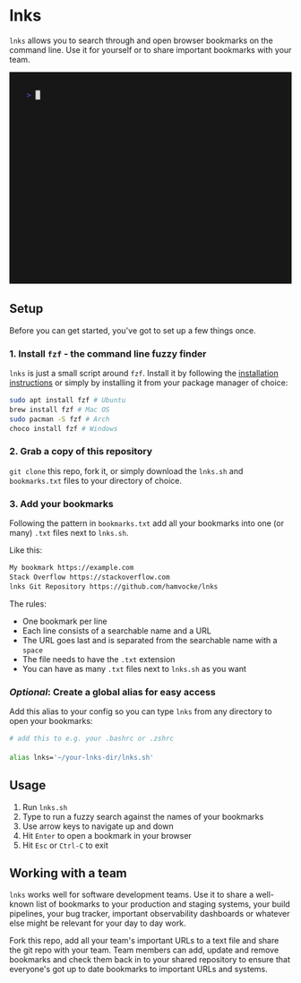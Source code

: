 # lnks

`lnks` allows you to search through and open browser bookmarks on the command line. Use it for yourself or to share important bookmarks with your team.

![lnks demo](/demo/demo.gif)

## Setup

Before you can get started, you've got to set up a few things once.

### 1. Install `fzf` - the command line fuzzy finder

`lnks` is just a small script around `fzf`. Install it by following the [installation instructions](https://github.com/junegunn/fzf#installation) or simply by installing it from your package manager of choice:

```bash
sudo apt install fzf # Ubuntu
brew install fzf # Mac OS
sudo pacman -S fzf # Arch
choco install fzf # Windows
```

### 2. Grab a copy of this repository

`git clone` this repo, fork it, or simply download the `lnks.sh` and `bookmarks.txt` files to your directory of choice.


### 3. Add your bookmarks

Following the pattern in `bookmarks.txt` add all your bookmarks into one (or many) `.txt` files next to `lnks.sh`.

Like this:

```txt
My bookmark https://example.com
Stack Overflow https://stackoverflow.com
lnks Git Repository https://github.com/hamvocke/lnks
```

The rules:

* One bookmark per line
* Each line consists of a searchable name and a URL
* The URL goes last and is separated from the searchable name with a `space`
* The file needs to have the `.txt` extension
* You can have as many `.txt` files next to `lnks.sh` as you want


### _Optional_: Create a global alias for easy access

Add this alias to your config so you can type `lnks` from any directory to open your bookmarks:


```bash
# add this to e.g. your .bashrc or .zshrc

alias lnks='~/your-lnks-dir/lnks.sh'
```

## Usage

1. Run `lnks.sh`
2. Type to run a fuzzy search against the names of your bookmarks
3. Use arrow keys to navigate up and down
4. Hit `Enter` to open a bookmark in your browser
5. Hit `Esc` or `Ctrl-C` to exit


## Working with a team

`lnks` works well for software development teams. Use it to share a well-known list of bookmarks to your production and staging systems, your build pipelines, your bug tracker, important observability dashboards or whatever else might be relevant for your day to day work.

Fork this repo, add all your team's important URLs to a text file and share the git repo with your team. Team members can add, update and remove bookmarks and check them back in to your shared repository to ensure that everyone's got up to date bookmarks to important URLs and systems.
